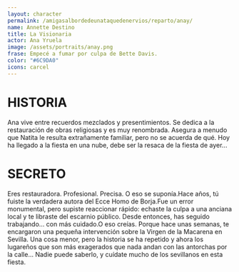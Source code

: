 ```yaml
---
layout: character
permalink: /amigasalbordedeunataquedenervios/reparto/anay/
name: Annette Destino
title: La Visionaria
actor: Ana Yruela
image: /assets/portraits/anay.png
frase: Empecé a fumar por culpa de Bette Davis.
color: "#6C9DA0"
icons: carcel
---
```


# HISTORIA

Ana vive entre recuerdos mezclados y presentimientos. Se dedica a la restauración de obras religiosas y es muy renombrada. Asegura a menudo que Natita le resulta extrañamente familiar, pero no se acuerda de qué. Hoy ha llegado a la fiesta en una nube, debe ser la resaca de la fiesta de ayer...

# SECRETO

Eres restauradora. Profesional. Precisa. O eso se suponía.Hace años, tú fuiste la verdadera autora del Ecce Homo de Borja.Fue un error monumental, pero supiste reaccionar rápido: echaste la culpa a una anciana local y te libraste del escarnio público. Desde entonces, has seguido trabajando… con más cuidado.O eso creías. Porque hace unas semanas, te encargaron una pequeña intervención sobre la Virgen de la Macarena en Sevilla. Una cosa menor, pero la historia se ha repetido y ahora los lugareños que son más exagerados que nada andan con las antorchas por la calle… Nadie puede saberlo, y cuídate mucho de los sevillanos en esta fiesta.
